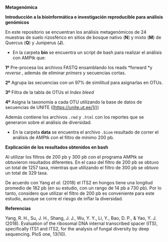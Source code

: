 **Metagenómica**

**Introducción a la bioinformática e investigación reproducible para análisis genómicos**

En este repositorio se encuentran los análisis metagenómicos de 24 muestras de suelo rizosférico en sitios de bosque nativo (**N**) y mixto (**M**) de Quercus (**Q**) y Juniperus (**J**).

- En la carpeta **bin** se encuentra un script de bash para realizar el análisis con AMPtk que:

**1º** Pre-procesa los archivos FASTQ ensamblando los reads *forward *y *reverse* , además de eliminar *primers* y secuencias cortas.

**2º** Agrupa las secuencias con un 97% de similitud para asignarlas en OTUs.

**3º** Filtra de la tabla de OTUs el *Index bleed*

**4º** Asigna la taxonomía a cada OTU utilizando la base de datos de secuencias de UNITE ([https://unite.ut.ee/]())
 
Además contiene los archivos `.rmd` y `.html` con los reportes que se generaron sobre el análisis de diversidad.

- En la carpeta **data** se encuentra el archivo `.biom` resultado de correr el análisis de AMPtk con el filtro de mínimo 200 pb. 


**Explicación de los resultados obtenidos en bash**

Al utilizar los filtros de 200 pb y 300 pb con el programa AMPtk se obtuvieron resultados diferentes. En el caso del filtro de 200 pb se obtuvo un total de 1257 taxa, mientras que utilizando el filtro de 300 pb se obtuvo un total de 329 taxa. 

De acuerdo con Yang *et al.* (2018) el ITS2 en hongos tiene una longitud promedio de 182 pb (en su estudio, con un rango de 14 pb a 730 pb). Por lo tanto, considero que utilizar el filtro de 200 pb es conveniente para este estudio, aunque se corre el riesgo de inflar la diversidad.









**Referencias**

Yang, R. H., Su, J. H., Shang, J. J., Wu, Y. Y., Li, Y., Bao, D. P., & Yao, Y. J. (2018). Evaluation of the ribosomal DNA internal transcribed spacer (ITS), specifically ITS1 and ITS2, for the analysis of fungal diversity by deep sequencing. PloS one, 13(10).
